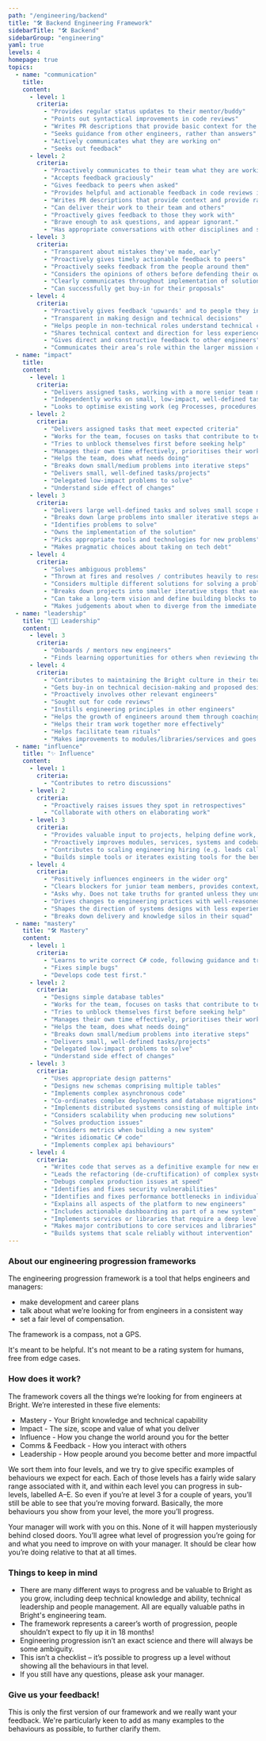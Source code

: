 ```yaml
---
path: "/engineering/backend"
title: "🛠️ Backend Engineering Framework"
sidebarTitle: "🛠️ Backend"
sidebarGroup: "engineering"
yaml: true
levels: 4
homepage: true
topics:
  - name: "communication"
    title:
    content:
      - level: 1
        criteria:
          - "Provides regular status updates to their mentor/buddy"
          - "Points out syntactical improvements in code reviews"
          - "Writes PR descriptions that provide basic context for the change"
          - "Seeks guidance from other engineers, rather than answers"
          - "Actively communicates what they are working on"
          - "Seeks out feedback"
      - level: 2
        criteria:
          - "Proactively communicates to their team what they are working on, why, how it's going and what help they need"
          - "Accepts feedback graciously"
          - "Gives feedback to peers when asked"
          - "Provides helpful and actionable feedback in code reviews in an empathetic manner"
          - "Writes PR descriptions that provide context and provide rationale for significant decisions"
          - "Can deliver their work to their team and others"
          - "Proactively gives feedback to those they work with"
          - "Brave enough to ask questions, and appear ignorant."
          - "Has appropriate conversations with other disciplines and stakeholders during a ticket lifecycle"
      - level: 3
        criteria:
          - "Transparent about mistakes they've made, early"
          - "Proactively gives timely actionable feedback to peers"
          - "Proactively seeks feedback from the people around them"
          - "Considers the opinions of others before defending their own"
          - "Clearly communicates throughout implementation of solutions"
          - "Can successfully get buy-in for their proposals"
      - level: 4
        criteria:
          - "Proactively gives feedback 'upwards' and to people they interact with who are not in their team"
          - "Transparent in making design and technical decisions"
          - "Helps people in non-technical roles understand technical constraints / trade-offs"
          - "Shares technical context and direction for less experienced engineers"
          - "Gives direct and constructive feedback to other engineers"
          - "Communicates their area’s role within the larger mission of the company"
  - name: "impact"
    title:
    content:
      - level: 1
        criteria:
          - "Delivers assigned tasks, working with a more senior team member, and able to take PR feedback to improve their work"
          - "Independently works on small, low-impact, well-defined task"
          - "Looks to optimise existing work (eg Processes, procedures, products, etc)"
      - level: 2
        criteria:
          - "Delivers assigned tasks that meet expected criteria"
          - "Works for the team, focuses on tasks that contribute to team goals"
          - "Tries to unblock themselves first before seeking help"
          - "Manages their own time effectively, prioritises their workload well, on time for meetings, aware when blocking others and unblocks"
          - "Helps the team, does what needs doing"
          - "Breaks down small/medium problems into iterative steps"
          - "Delivers small, well-defined tasks/projects"
          - "Delegated low-impact problems to solve"
          - "Understand side effect of changes"
      - level: 3
        criteria:
          - "Delivers large well-defined tasks and solves small scope not-well-defined problems"
          - "Breaks down large problems into smaller iterative steps across multiple PRs"
          - "Identifies problems to solve"
          - "Owns the implementation of the solution"
          - "Picks appropriate tools and technologies for new problems"
          - "Makes pragmatic choices about taking on tech debt"
      - level: 4
        criteria:
          - "Solves ambiguous problems"
          - "Thrown at fires and resolves / contributes heavily to resolving them"
          - "Considers multiple different solutions for solving a problem"
          - "Breaks down projects into smaller iterative steps that each deliver value"
          - "Can take a long-term vision and define building blocks to get there"
          - "Makes judgements about when to diverge from the immediate goal to achieve something else"
  - name: "leadership"
    title: "👩‍💼 Leadership"
    content:
      - level: 3
        criteria:
          - "Onboards / mentors new engineers"
          - "Finds learning opportunities for others when reviewing their code and follows it up"
      - level: 4
        criteria:
          - "Contributes to maintaining the Bright culture in their team, helping new joiners"
          - "Gets buy-in on technical decision-making and proposed designs"
          - "Proactively involves other relevant engineers"
          - "Sought out for code reviews"
          - "Instills engineering principles in other engineers"
          - "Helps the growth of engineers around them through coaching and mentoring"
          - "Helps their tram work together more effectively"
          - "Helps facilitate team rituals"
          - "Makes improvements to modules/libraries/services and goes out of their way to help others learn from it"
  - name: "influence"
    title: "✨ Influence"
    content:
      - level: 1
        criteria:
          - "Contributes to retro discussions"
      - level: 2
        criteria:
          - "Proactively raises issues they spot in retrospectives"
          - "Collaborate with others on elaborating work"
      - level: 3
        criteria:
          - "Provides valuable input to projects, helping define work, and minimum viable product"
          - "Proactively improves modules, services, systems and codebases they encounter, 'this doesn't make sense, I'm going to do something about it'"
          - "Contributes to scaling engineering hiring (e.g. leads calls, does onsite interviews)"
          - "Builds simple tools or iterates existing tools for the benefit of all engineers"
      - level: 4
        criteria:
          - "Positively influences engineers in the wider org"
          - "Clears blockers for junior team members, provides context/guidance, or knows how to escalate"
          - "Asks why. Does not take truths for granted unless they understand exactly where they are coming from (especially with regards to regulation, compliance, etc)"
          - "Drives changes to engineering practices with well-reasoned arguments and a 'strong opinion, weakly held' mentality"
          - "Shapes the direction of systems designs with less experienced engineers"
          - "Breaks down delivery and knowledge silos in their squad"
  - name: "mastery"
    title: "🛠️ Mastery"
    content:
      - level: 1
        criteria:
          - "Learns to write correct C# code, following guidance and training materials"
          - "Fixes simple bugs"
          - "Develops code test first."
      - level: 2
        criteria:
          - "Designs simple database tables"
          - "Works for the team, focuses on tasks that contribute to team goals"
          - "Tries to unblock themselves first before seeking help"
          - "Manages their own time effectively, prioritises their workload well, on time for meetings, aware when blocking others and unblocks"
          - "Helps the team, does what needs doing"
          - "Breaks down small/medium problems into iterative steps"
          - "Delivers small, well-defined tasks/projects"
          - "Delegated low-impact problems to solve"
          - "Understand side effect of changes"
      - level: 3
        criteria:
          - "Uses appropriate design patterns"
          - "Designs new schemas comprising multiple tables"
          - "Implements complex asynchronous code"
          - "Co-ordinates complex deployments and database migrations"
          - "Implements distributed systems consisting of multiple interacting services"
          - "Considers scalability when producing new solutions"
          - "Solves production issues"
          - "Considers metrics when building a new system"
          - "Writes idiomatic C# code"
          - "Implements complex api behaviours"
      - level: 4
        criteria:
          - "Writes code that serves as a definitive example for new engineers"
          - "Leads the refactoring (de-cruftification) of complex systems"
          - "Debugs complex production issues at speed"
          - "Identifies and fixes security vulnerabilities"
          - "Identifies and fixes performance bottlenecks in individual services"
          - "Explains all aspects of the platform to new engineers"
          - "Includes actionable dashboarding as part of a new system"
          - "Implements services or libraries that require a deep level of domain knowledge"
          - "Makes major contributions to core services and libraries"
          - "Builds systems that scale reliably without intervention"
---
```

### About our engineering progression frameworks
The engineering progression framework is a tool that helps engineers and managers:
- make development and career plans
- talk about what we’re looking for from engineers in a consistent way
- set a fair level of compensation.

The framework is a compass, not a GPS.

It's meant to be helpful. It's not meant to be a rating system for humans, free from edge cases.

### How does it work?
The framework covers all the things we’re looking for from engineers at Bright. We’re interested in these five elements:
- Mastery - Your Bright knowledge and technical capability
- Impact - The size, scope and value of what you deliver
- Influence - How you change the world around you for the better
- Comms & Feedback - How you interact with others
- Leadership - How people around you become better and more impactful

We sort them into four levels, and we try to give specific examples of behaviours we expect for each. Each of those levels has a fairly wide salary range associated with it, and within each level you can progress in sub-levels, labelled A–E. So even if you’re at level 3 for a couple of years, you’ll still be able to see that you’re moving forward. Basically, the more behaviours you show from your level, the more you’ll progress.

Your manager will work with you on this. None of it will happen mysteriously behind closed doors. You’ll agree what level of progression you’re going for and what you need to improve on with your manager. It should be clear how you’re doing relative to that at all times.

### Things to keep in mind
- There are many different ways to progress and be valuable to Bright as you grow, including deep technical knowledge and ability, technical leadership and people management. All are equally valuable paths in Bright's engineering team.
- The framework represents a career’s worth of progression, people shouldn’t expect to fly up it in 18 months!
- Engineering progression isn’t an exact science and there will always be some ambiguity.
- This isn’t a checklist – it’s possible to progress up a level without showing all the behaviours in that level.
- If you still have any questions, please ask your manager.

### Give us your feedback!
This is only the first version of our framework and we really want your feedback.
We're particularly keen to add as many examples to the behaviours as possible, to further clarify them.